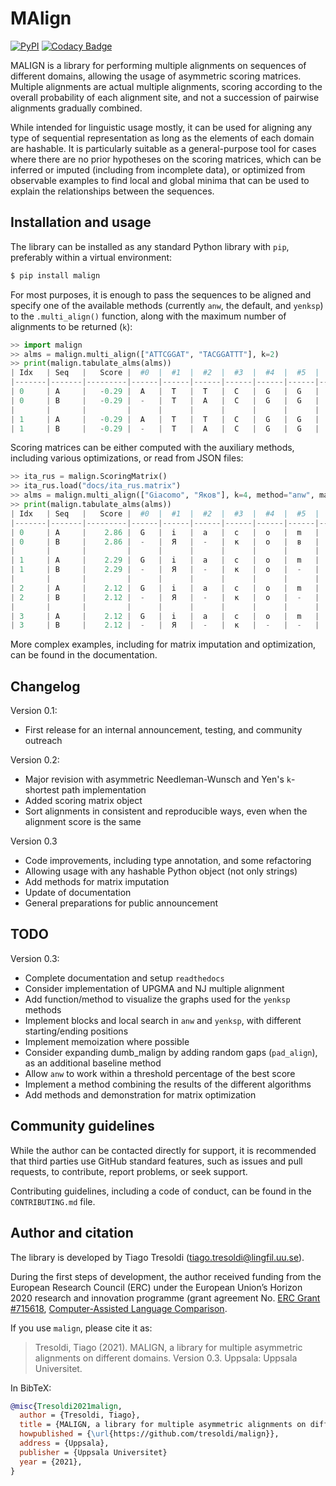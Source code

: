 # MAlign

[![PyPI](https://img.shields.io/pypi/v/malign.svg)](https://pypi.org/project/malign)
[![Codacy Badge](https://api.codacy.com/project/badge/Grade/f6428290a03742e69a6a5cb512a99650)](https://www.codacy.com/manual/tresoldi/malign?utm_source=github.com&amp;utm_medium=referral&amp;utm_content=tresoldi/malign&amp;utm_campaign=Badge_Grade)

MALIGN is a library for performing multiple alignments on sequences of different
domains, allowing the usage of asymmetric scoring matrices. Multiple alignments
are actual multiple alignments, scoring according to the overall probability
of each alignment site, and not a succession of pairwise alignments gradually
combined.

While intended for linguistic usage mostly, it can be used for aligning any type of
sequential representation as long as the elements of each domain are hashable. It is
particularly suitable as a general-purpose tool for cases where there are no prior
hypotheses on the scoring matrices, which can be inferred or imputed (including
from incomplete data), or optimized from observable examples to find local and
global minima that can be used to explain the relationships between the sequences.

## Installation and usage

The library can be installed as any standard Python library with
`pip`, preferably within a virtual environment:

```bash
$ pip install malign
```

For most purposes, it is enough to pass the sequences to be aligned and
specify one of the available methods (currently `anw`, the default, 
and `yenksp`) to the `.multi_align()` function, along with the maximum
number of alignments to be returned (`k`):

```python
>> import malign                                                                                                      
>> alms = malign.multi_align(["ATTCGGAT", "TACGGATTT"], k=2)                                                   
>> print(malign.tabulate_alms(alms))                                                                                  
| Idx   | Seq   |   Score |  #0  |  #1  |  #2  |  #3  |  #4  |  #5  |  #6  |  #7  |  #8  |  #9  |
|-------|-------|---------|------|------|------|------|------|------|------|------|------|------|
| 0     | A     |   -0.29 |  A   |  T   |  T   |  C   |  G   |  G   |  A   |  -   |  T   |  -   |
| 0     | B     |   -0.29 |  -   |  T   |  A   |  C   |  G   |  G   |  A   |  T   |  T   |  T   |
|       |       |         |      |      |      |      |      |      |      |      |      |      |
| 1     | A     |   -0.29 |  A   |  T   |  T   |  C   |  G   |  G   |  A   |  -   |  -   |  T   |
| 1     | B     |   -0.29 |  -   |  T   |  A   |  C   |  G   |  G   |  A   |  T   |  T   |  T   |
```

Scoring matrices can be either computed with the auxiliary methods, including various
optimizations, or read from JSON files:

```python
>> ita_rus = malign.ScoringMatrix()
>> ita_rus.load("docs/ita_rus.matrix")
>> alms = malign.multi_align(["Giacomo", "Яков"], k=4, method="anw", matrix=ita_rus)
>> print(malign.tabulate_alms(alms))
| Idx   | Seq   |   Score |  #0  |  #1  |  #2  |  #3  |  #4  |  #5  |  #6  |  #7  |
|-------|-------|---------|------|------|------|------|------|------|------|------|
| 0     | A     |    2.86 |  G   |  i   |  a   |  c   |  o   |  m   |  o   |      |
| 0     | B     |    2.86 |  -   |  Я   |  -   |  к   |  о   |  в   |  -   |      |
|       |       |         |      |      |      |      |      |      |      |      |
| 1     | A     |    2.29 |  G   |  i   |  a   |  c   |  o   |  m   |  o   |      |
| 1     | B     |    2.29 |  -   |  Я   |  -   |  к   |  о   |  -   |  в   |      |
|       |       |         |      |      |      |      |      |      |      |      |
| 2     | A     |    2.12 |  G   |  i   |  a   |  c   |  o   |  m   |  o   |  -   |
| 2     | B     |    2.12 |  -   |  Я   |  -   |  к   |  о   |  -   |  -   |  в   |
|       |       |         |      |      |      |      |      |      |      |      |
| 3     | A     |    2.12 |  G   |  i   |  a   |  c   |  o   |  m   |  o   |  -   |
| 3     | B     |    2.12 |  -   |  Я   |  -   |  к   |  -   |  -   |  о   |  в   |
```

More complex examples, including for matrix imputation and optimization, can
be found in the documentation.

## Changelog

Version 0.1:
  - First release for an internal announcement, testing, and community outreach

Version 0.2:
  - Major revision with asymmetric Needleman-Wunsch and Yen's `k`-shortest path
    implementation
  - Added scoring matrix object
  - Sort alignments in consistent and reproducible ways, even when the alignment
    score is the same

Version 0.3
  - Code improvements, including type annotation, and some refactoring
  - Allowing usage with any hashable Python object (not only strings)
  - Add methods for matrix imputation  
  - Update of documentation
  - General preparations for public announcement

## TODO

Version 0.3:
  - Complete documentation and setup `readthedocs`
  - Consider implementation of UPGMA and NJ multiple alignment
  - Add function/method to visualize the graphs used for the `yenksp` methods
  - Implement blocks and local search in `anw` and `yenksp`, with different
    starting/ending positions
  - Implement memoization where possible
  - Consider expanding dumb_malign by adding random gaps (`pad_align`), as an additional
    baseline method
  - Allow `anw` to work within a threshold percentage of the best score
  - Implement a method combining the results of the different algorithms
  - Add methods and demonstration for matrix optimization

## Community guidelines

While the author can be contacted directly for support, it is recommended
that third parties use GitHub standard features, such as issues and
pull requests, to contribute, report problems, or seek support.

Contributing guidelines, including a code of conduct, can be found in
the `CONTRIBUTING.md` file.

## Author and citation

The library is developed by Tiago Tresoldi (tiago.tresoldi@lingfil.uu.se).

During the first steps of development, the author received funding from the
European Research Council (ERC) under the European Union’s Horizon 2020
research and innovation programme (grant agreement
No. [ERC Grant #715618](https://cordis.europa.eu/project/rcn/206320/factsheet/en),
[Computer-Assisted Language Comparison](https://digling.org/calc/).

If you use `malign`, please cite it as:

  > Tresoldi, Tiago (2021). MALIGN, a library for multiple asymmetric alignments on
  > different domains. Version 0.3. Uppsala: Uppsala Universitet.

In BibTeX:

```bibtex
@misc{Tresoldi2021malign,
  author = {Tresoldi, Tiago},
  title = {MALIGN, a library for multiple asymmetric alignments on different domains. Version 0.3},
  howpublished = {\url{https://github.com/tresoldi/malign}},
  address = {Uppsala},
  publisher = {Uppsala Universitet}
  year = {2021},
}
```

